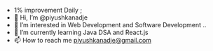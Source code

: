 - 1% improvement Daily ;
- 👋 Hi, I’m @piyushkanadje
- 👀 I’m interested in Web Development and Software Development ..
- 🌱 I’m currently learning Java DSA and React.js
- 📫 How to reach me piyushkanadje@gmail.com

<!---
piyushkanadje/piyushkanadje is a ✨ special ✨ repository because its `README.md` (this file) appears on your GitHub profile.
You can click the Preview link to take a look at your changes.
--->
